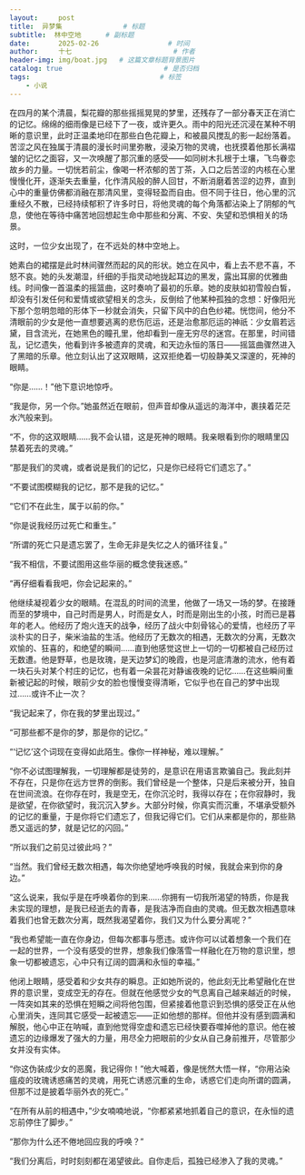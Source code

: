 ```yaml
---
layout:     post                       
title:  异梦集               # 标题
subtitle:  林中空地      # 副标题
date:       2025-02-26                 # 时间
author:     十七                         # 作者
header-img: img/boat.jpg   # 这篇文章标题背景图片
catalog: true                         # 是否归档
tags:                                # 标签
    - 小说
---
```

在四月的某个清晨，梨花瓣的那些摇摇晃晃的梦里，还残存了一部分春天正在消亡的记忆。绵绵的细雨像是已经下了一夜，或许更久。雨中的阳光还沉浸在某种不明晰的意识里，此时正温柔地印在那些白色花瓣上，和被晨风搅乱的影一起纷落着。苦涩之风在独属于清晨的漫长时间里弥散，浸染万物的灵魂，也抚摸着他那长满褶皱的记忆之面容，又一次唤醒了那沉重的感受——如同树木扎根于土壤，飞鸟眷恋故乡的力量。一切恍若前尘，像喝一杯浓郁的苦丁茶，入口之后苦涩的内核在心里慢慢化开，逐渐失去重量，化作清风般的醉人回甘，不断消磨着苦涩的边界，直到心中的重量仿佛都消融在那清风里，变得轻盈而自由。但不同于往日，他心里的沉重经久不散，已经持续郁积了许多时日，将他灵魂的每个角落都沾染上了阴郁的气息，使他在等待中痛苦地回想起生命中那些和分离、不安、失望和恐惧相关的场景。

这时，一位少女出现了，在不远处的林中空地上。

她素白的裙摆是此时林间骤然而起的风的形状。她立在风中，看上去不悲不喜，不怒不哀。她的头发潮湿，纤细的手指灵动地拢起耳边的黑发，露出耳廓的优雅曲线。时间像一首温柔的摇篮曲，这时奏响了最初的乐章。她的皮肤如初雪般白皙，却没有引发任何和爱情或欲望相关的念头，反倒给了他某种孤独的念想：好像阳光下那个忽明忽暗的形体下一秒就会消失，只留下风中的白色纱裙。恍惚间，他分不清眼前的少女是他一直想要逃离的悲伤厄运，还是治愈那厄运的神祇：少女眉若远黛，目含流光，在她黑色的瞳孔里，他却看到一座无穷尽的迷宫。在那里，时间错乱，记忆遗失，他看到许多被遗弃的灵魂，和天边永恒的落日——摇篮曲骤然进入了黑暗的乐章。他立刻认出了这双眼睛，这双拒绝着一切般静美又深邃的，死神的眼睛。

“你是……！”他下意识地惊呼。

“我是你，另一个你。”她虽然近在眼前，但声音却像从遥远的海洋中，裹挟着茫茫水汽般来到。

“不，你的这双眼睛……我不会认错，这是死神的眼睛。我亲眼看到你的眼睛里囚禁着死去的灵魂。”

“那是我们的灵魂，或者说是我们的记忆，只是你已经将它们遗忘了。”

“不要试图模糊我的记忆，那不是我的记忆。”

“它们不在此生，属于以前的你。”

“你是说我经历过死亡和重生。”

“所谓的死亡只是遗忘罢了，生命无非是失忆之人的循环往复。”

“我不相信，不要试图用这些华丽的概念使我迷惑。”

“再仔细看看我吧，你会记起来的。”

他继续凝视着少女的眼睛。在混乱的时间的流里，他做了一场又一场的梦。在接踵而至的梦境中，自己时而是男人，时而是女人，时而是刚出生的小孩，时而已是暮年的老人。他经历了炮火连天的战争，经历了战火中刻骨铭心的爱情，也经历了平淡朴实的日子，柴米油盐的生活。他经历了无数次的相遇，无数次的分离，无数次欢愉的、狂喜的，和绝望的瞬间……直到他感觉这世上一切的一切都被自己经历过无数遭。他是野草，也是玫瑰，是天边梦幻的晚霞，也是河底清澈的流水，他有着一块石头对某个村庄的记忆，也有着一朵昙花对静谧夜晚的记忆……在这些瞬间重新被记起的时候，眼前少女的脸也慢慢变得清晰，它似乎也在自己的梦中出现过……或许不止一次？

“我记起来了，你在我的梦里出现过。”

“可那些都不是你的梦，那是你的记忆。”

“‘记忆’这个词现在变得如此陌生。像你一样神秘，难以理解。”

“你不必试图理解我，一切理解都是徒劳的，是意识在用语言欺骗自己。我此刻并不存在，只是你在远方世界的倒影。我们曾经是一个整体，只是后来被分开，独自在世间流浪。在你存在时，我是空无，在你沉沦时，我得以存在；在你寂静时，我是欲望，在你欲望时，我沉沉入梦乡。大部分时候，你真实而沉重，不堪承受额外的记忆的重量，于是你将它们遗忘了，但我记得它们。它们从来都是你的，那些熟悉又遥远的梦，就是记忆的闪回。”

“所以我们之前见过彼此吗？”

“当然。我们曾经无数次相遇，每次你绝望地呼唤我的时候，我就会来到你的身边。”

“这么说来，我似乎是在呼唤着你的到来……你拥有一切我所渴望的特质，你是我未实现的理想，是我已经逝去的青春，是我洁净而自由的灵魂。但无数次相遇意味着我们也曾无数次分离，既然我渴望着你，我们又为什么要分离呢？”

“我也希望能一直在你身边，但每次都事与愿违。或许你可以试着想象一个我们在一起的世界，一个没有感受的世界，想象我们像落雪一样融化在万物的意识里，想象一切都被遗忘，心中只有辽阔的圆满和永恒的幸福。”

他闭上眼睛，感受着和少女共存的瞬息。正如她所说的，他此刻无比希望融化在世界的意识里，变成空无的存在。但就在他感觉少女的气息离自己越来越近的时候，一阵突如其来的恐惧在短瞬之间将他包围，但紧接着他意识到恐惧的感受正在从他心里消失，连同其它感受一起被遗忘——正如他想的那样。但他并没有感到圆满和解脱，他心中正在呐喊，直到他觉得空虚和遗忘已经快要吞噬掉他的意识。他在被遗忘的边缘爆发了强大的力量，用尽全力把眼前的少女从自己身前推开，尽管那少女并没有实体。

“你这伪装成少女的恶魔，我记得你！”他大喊着，像是恍然大悟一样，“你用沾染瘟疫的玫瑰诱惑痛苦的灵魂，用死亡诱惑沉重的生命，诱惑它们走向所谓的圆满，但那不过是披着华丽外衣的死亡。”

“在所有从前的相遇中，”少女喃喃地说，“你都紧紧地抓着自己的意识，在永恒的遗忘前停住了脚步。”

“那你为什么还不倦地回应我的呼唤？”

“我们分离后，时时刻刻都在渴望彼此。自你走后，孤独已经渗入了我的灵魂。”
